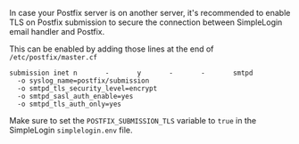 In case your Postfix server is on another server, it's recommended to enable TLS on Postfix submission to
secure the connection between SimpleLogin email handler and Postfix.

This can be enabled by adding those lines at the end of `/etc/postfix/master.cf`

```
submission inet n       -       y       -       -       smtpd
  -o syslog_name=postfix/submission
  -o smtpd_tls_security_level=encrypt
  -o smtpd_sasl_auth_enable=yes
  -o smtpd_tls_auth_only=yes
```

Make sure to set the `POSTFIX_SUBMISSION_TLS` variable to `true` in the SimpleLogin `simplelogin.env` file.

